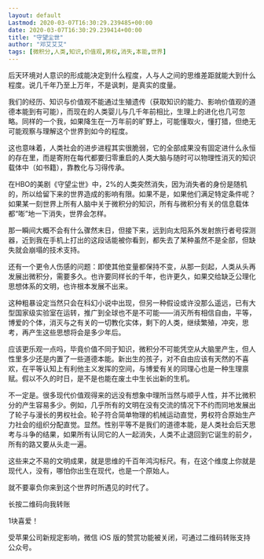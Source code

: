 ```yaml
---
layout: default
Lastmod: 2020-03-07T16:30:29.239485+00:00
date: 2020-03-07T16:30:29.239414+00:00
title: "守望尘世"
author: "邓艾艾艾"
tags: [微积分,人类,知识,价值观,男权,消失,本能,世界]
---
```


后天环境对人意识的形成能决定到什么程度，人与人之间的思维差距就能大到什么程度。说几千年乃至上万年，不是讽刺，是真实的度量。

我们的经历、知识与价值观不能通过生殖遗传（获取知识的能力、影响价值观的道德本能到有可能），而现在的人类婴儿与几千年前相比，生理上的进化也几可忽略。同样的一个我，如果降生在一万年前的旷野上，可能懂取火，懂打猎，但绝无可能观察与理解这个世界到如今的程度。

这也意味着，人类社会的进步进程其实很脆弱，它的全部成果没有固定进什么永恒的存在里，而是寄附在每代都要归零重启的人类大脑与随时可以物理性消灭的知识载体中（如书籍），靠教化与习得传承。

在HBO的美剧《守望尘世》中，2%的人类突然消失，因为消失者的身份是随机的，所以给留下来的世界造成的影响有限。如果不是，如果他们满足特定条件呢？如果某一刻世界上所有人脑中关于微积分的知识，所有与微积分有关的信息载体都“嘭”地一下消失，世界会怎样。

那一瞬间大概不会有什么骤然末日，但接下来，远到向太阳系外发射旅行者号探测器，近到我在手机上打出的这段话能被你看到，都失去了某种虽然不是全部，但缺失就会崩塌的技术支持。

还有一个更令人伤感的问题：即使其他变量都保持不变，从那一刻起，人类从头再发展出微积分，需要多久。也许要同样长的千年，也许更久，如果交给缺乏公理化思想体系的文明，也许根本发展不出来。

这种粗暴设定当然只会在科幻小说中出现，但另一种假设或许没那么遥远，已有大型国家级实验室在运转，推广到全球也不是不可能——消灭所有相信自由，平等，博爱的个体，消灭与之有关的一切教化实体，剩下的人类，继续繁殖，冲突，思考，再产生这些思想将会是多少年后。

应该更乐观一点吗，毕竟价值不同于知识，微积分不可能凭空从大脑里产生，但人性里多少还是内置了一些道德本能。新出生的孩子，对不自由应该有天然的不喜欢，在平等认知上有利他主义发挥的空间，与博爱有关的同理心也是一种生理禀赋。假以不久的时日，是不是也能在废土中生长出新的生机。

不一定是。很多现代价值观得来的远没有想象中理所当然与顺乎人性，并不比微积分的产生容易多少。例如，几乎所有的文明在没有交流的情况下不约而同地发展出了轮子与漫长的男权社会。轮子符合简单物理的机械运动直觉，男权符合原始生产力社会的组织分配直觉。显然。性别平等不是我们的道德本能，是人类社会后天思考与斗争的结果，如果所有认同它的人一起消失，人类不止退回到它诞生的前夕，所有的路又要从头走一遍。

这些来之不易的文明成果，就是思维的千百年鸿沟标尺。有，在这个维度上你就是现代人，没有，哪怕你出生在现代，也是一个原始人。

就不要辜负你来到这个世界时所遇见的时代了。

长按二维码向我转账

1块喜爱！

受苹果公司新规定影响，微信 iOS 版的赞赏功能被关闭，可通过二维码转账支持公众号。

